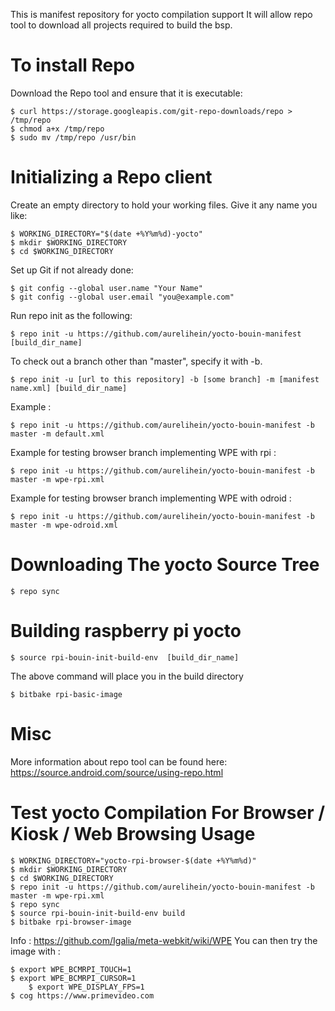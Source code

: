 This is manifest repository for yocto compilation support
It will allow repo tool to download all projects required to build the bsp.

To install Repo
===============

Download the Repo tool and ensure that it is executable:

	$ curl https://storage.googleapis.com/git-repo-downloads/repo > /tmp/repo
	$ chmod a+x /tmp/repo
	$ sudo mv /tmp/repo /usr/bin

Initializing a Repo client
==========================

Create an empty directory to hold your working files. Give it any name you like:

	$ WORKING_DIRECTORY="$(date +%Y%m%d)-yocto"
	$ mkdir $WORKING_DIRECTORY
	$ cd $WORKING_DIRECTORY

Set up Git if not already done:

	$ git config --global user.name "Your Name"
	$ git config --global user.email "you@example.com"

Run repo init as the following:

	$ repo init -u https://github.com/aurelihein/yocto-bouin-manifest [build_dir_name]

To check out a branch other than "master", specify it with -b.

	$ repo init -u [url to this repository] -b [some branch] -m [manifest name.xml] [build_dir_name]

Example :

	$ repo init -u https://github.com/aurelihein/yocto-bouin-manifest -b master -m default.xml

Example for testing browser branch implementing WPE with rpi :

	$ repo init -u https://github.com/aurelihein/yocto-bouin-manifest -b master -m wpe-rpi.xml

Example for testing browser branch implementing WPE with odroid :

	$ repo init -u https://github.com/aurelihein/yocto-bouin-manifest -b master -m wpe-odroid.xml

Downloading The yocto Source Tree
==============================================

	$ repo sync

Building raspberry pi yocto
===========================

	$ source rpi-bouin-init-build-env  [build_dir_name]

The above command will place you in the build directory

	$ bitbake rpi-basic-image

Misc
====

More information about repo tool can be found here:
https://source.android.com/source/using-repo.html

Test yocto Compilation For Browser / Kiosk / Web Browsing Usage
=================================================================

	$ WORKING_DIRECTORY="yocto-rpi-browser-$(date +%Y%m%d)"
	$ mkdir $WORKING_DIRECTORY
	$ cd $WORKING_DIRECTORY
	$ repo init -u https://github.com/aurelihein/yocto-bouin-manifest -b master -m wpe-rpi.xml
	$ repo sync
	$ source rpi-bouin-init-build-env build
	$ bitbake rpi-browser-image

Info : https://github.com/Igalia/meta-webkit/wiki/WPE
You can then try the image with :

	$ export WPE_BCMRPI_TOUCH=1
	$ export WPE_BCMRPI_CURSOR=1
        $ export WPE_DISPLAY_FPS=1
	$ cog https://www.primevideo.com
